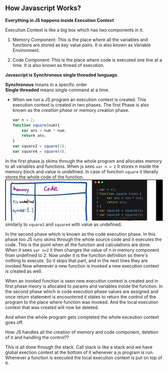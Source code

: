 ## How Javascript Works? 

**Everything in JS happens inside Execution Context**

Execution Context is like a big box which has two components in it.   
1. Memory Component: This is the place where all the variables and functions are stored as key value pairs.  It is also known as Variable Environment.

2. Code Component: This is the place where code is executed one line at a time. It is also known as thread of execution. 

**Javascript is Synchronous single threaded language**. 

**Synchronous** means in a specific order  
**Single threaded** means single command at a time.

- When we run a JS program an execution context is created. This execution context is created in two phases. The first Phase is also known as the _creation phase_ or memory creation phase. 
    ```js
    var n = 2; 
    function square(num){
        var ans = num * num;
        return ans;
    } 
    var square2 = square(2);
    var square4 = square(4);
    ```
In the first phase js skims through the whole program and allocates memory to all variables and functions.  When js sees ``var n = 2`` It stores n inside the memory block and value is undefined. In case of function ``square`` it literally stores the whole code of the function. 
![FirstPhase](../images/core-js-00.png)  
similarly to ``square2`` and ``square4`` with value as undefined.   

In the second phase which is known as the code execution phase. In this phase too JS runs skims through the whole source code and it executes the code. This is the point when all the function and calculations are done. When it sees ``var n=2`` it then changes the value of n in memory component from undefined to 2. Now under it is the function definition so there's nothing to execute. So it skips that part, and in the next lines they are invoked Now whenever a new function is invoked a new execution context is created as well. 

When an invoked function is seen new execution context is created and in first phase meory is allocated to params and variables inside the function. 
In the second phase which is code execution phase values are assigned and once return statement is encountered it states to return the control of the program to the place where function was invoked.
And the local execution context that was created will now be deleted. 

And when the whole program gets completed the whole exceution context goes off. 


How JS handles all the creation of memory and code component, deletion of it and handling the control??

This is all done through the stack. Call stack is like a stack and we have global exection context at the bottom of it whenever a js program is run. 
Whenever a function is executed the local execution context is put on top of it. 
